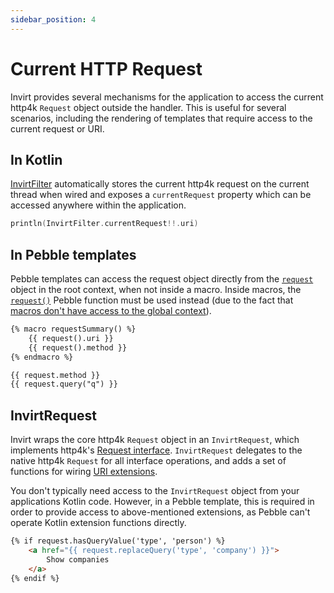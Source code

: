 ```yaml
---
sidebar_position: 4
---
```


# Current HTTP Request
Invirt provides several mechanisms for the application to access the current http4k `Request` object outside the
handler. This is useful for several scenarios, including the rendering of templates that require access to the
current request or URI.

## In Kotlin
[InvirtFilter](/docs/framework/quickstart#2-invirtfilter) automatically stores the current http4k request
on the current thread when wired and exposes a `currentRequest` property which can be accessed anywhere within the application.
```kotlin
println(InvirtFilter.currentRequest!!.uri)
```

## In Pebble templates
Pebble templates can access the request object directly from the [`request`](/docs/api/pebble/pebble-context-objects#request)
object in the root context, when not inside a macro. Inside macros, the [`request()`](/docs/api/pebble/pebble-functions#request)
Pebble function must be used instead (due to the fact that [macros don't have access to the global context](https://pebbletemplates.io/wiki/tag/macro/)).

```html
{% macro requestSummary() %}
    {{ request().uri }}
    {{ request().method }}
{% endmacro %}

{{ request.method }}
{{ request.query("q") }}
```

## InvirtRequest
Invirt wraps the core http4k `Request` object in an `InvirtRequest`, which implements http4k's [Request interface](https://www.http4k.org/api/org.http4k.core/-request/).
`InvirtRequest` delegates to the native http4k `Request` for all interface operations, and adds a set of functions for wiring
[URI extensions](/docs/api/kotlin/uri-extensions).

You don't typically need access to the `InvirtRequest` object from your applications Kotlin code. However, in a Pebble template,
this is required in order to provide access to above-mentioned extensions, as Pebble can't operate Kotlin extension functions directly.

```html
{% if request.hasQueryValue('type', 'person') %}
    <a href="{{ request.replaceQuery('type', 'company') }}">
        Show companies
    </a>
{% endif %}
```
